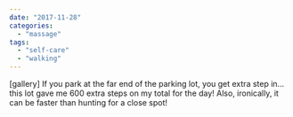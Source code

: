 ```yaml
---
date: "2017-11-28"
categories: 
  - "massage"
tags: 
  - "self-care"
  - "walking"
---
```


\[gallery\] If you park at the far end of the parking lot, you get extra step in… this lot gave me 600 extra steps on my total for the day! Also, ironically, it can be faster than hunting for a close spot!

